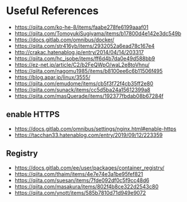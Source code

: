 Useful References
=========================

- https://qiita.com/ko-he-8/items/faabe278fe6199aaaf01
- https://qiita.com/TomoyukiSugiyama/items/b17800d4e142e3dc549b
- https://docs.gitlab.com/omnibus/docker/
- https://qiita.com/str416yb/items/2932052a6ead78c167e4
- http://crakac.hatenablog.jp/entry/2014/04/14/203317
- https://qiita.com/hc_isobe/items/ff6d4b7da0e49d588bb9
- https://ez-net.jp/article/C2/b2FeQWpO/waL2e8toVhnu/
- https://qiita.com/nagomu1985/items/b8100ee6c6b11506f495
- https://blog.apar.jp/linux/3555/
- https://qiita.com/emudome/items/cb5f3f72f4cb35ff2e80
- https://qiita.com/sunack/items/cc5d5ba24a15612399a8
- https://qiita.com/masQuerade/items/192377fbdab08b67284f

## enable HTTPS
- https://docs.gitlab.com/omnibus/settings/nginx.html#enable-https
- https://tacchan33.hatenablog.com/entry/2019/09/12/223359

## Registry
- https://docs.gitlab.com/ee/user/packages/container_registry/
- https://qiita.com/thaim/items/4e7e74e3a1be95fef821
- https://qiita.com/suesan/items/7fde092df0c5f9cc48d6
- https://qiita.com/masakura/items/802f4b8ce322d2543c80
- https://qiita.com/ynott/items/585b7810d71d949e9072
